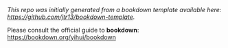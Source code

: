 
*This repo was initially generated from a bookdown template available here: https://github.com/jtr13/bookdown-template.*



Please consult the official guide to **bookdown**: https://bookdown.org/yihui/bookdown

